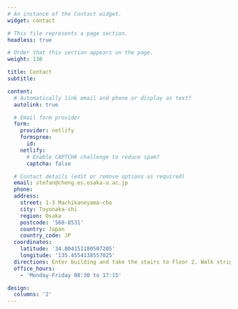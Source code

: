 ```yaml
---
# An instance of the Contact widget.
widget: contact

# This file represents a page section.
headless: true

# Order that this section appears on the page.
weight: 130

title: Contact
subtitle:

content:
  # Automatically link email and phone or display as text?
  autolink: true

  # Email form provider
  form:
    provider: netlify
    formspree:
      id:
    netlify:
      # Enable CAPTCHA challenge to reduce spam?
      captcha: false

  # Contact details (edit or remove options as required)
  email: stefan@cheng.es.osaka-u.ac.jp
  phone: 
  address:
    street: 1-3 Machikaneyama-cho
    city: Toyonaka-shi
    region: Osaka
    postcode: '560-8531'
    country: Japan
    country_code: JP
  coordinates: 
    latitude: '34.804151180507205'
    longitude: '135.4554138557025'
  directions: Enter building and take the stairs to Floor 2. Walk stright to the end of the corridor.
  office_hours:
    - 'Monday-Friday 08:30 to 17:15'

design:
  columns: '2'
---
```

